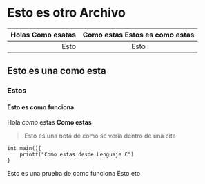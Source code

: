 # Esto es otro Archivo

|Holas Como esatas | Como estas Estos es como estas |
|-----------------:|:------------------------------:|
|Esto              |Esto                            |

## Esto es una como esta
### Estos 
#### Esto es como funciona 

Hola *como* estas **Como estas**

> Esto es una nota
> de como se veria
> dentro de una cita

    int main(){
        printf("Como estas desde Lenguaje C")
    }

Esto es una prueba de como funciona
Esto eto